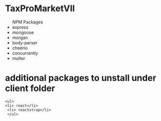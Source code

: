 # TaxProMarketVII

<ul> NPM Packages
    <li>express</li>
    <li>mongoose</li>
    <li>morgan</li>
    <li>body-parser</li>
    <li>cheerio</li>
    <li>concurrently</li>
    <li>multer</li>
    </ul>

   # additional packages to unstall under client folder
    <ul>
    <li> react</li>
     <li> reactstrap</li>
     </ul>